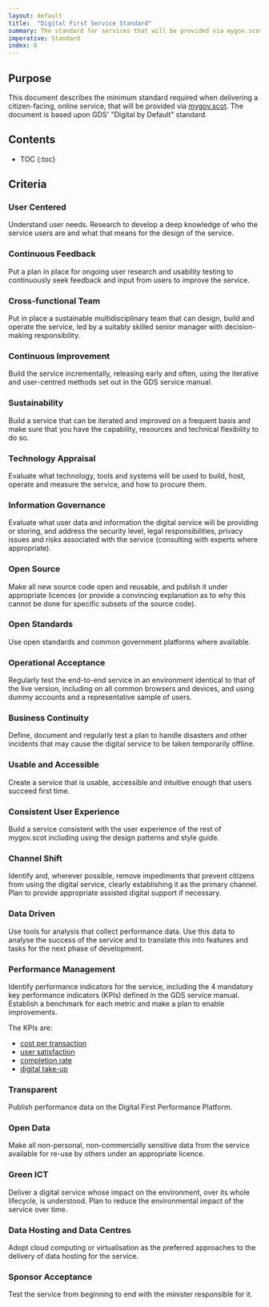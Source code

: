 ```yaml
---
layout: default
title:  "Digital First Service Standard"
summary: The standard for services that will be provided via mygov.scot.
imperative: Standard
index: 0
---
```



## Purpose

This document describes the minimum standard required when delivering a citizen-facing, online service, that will be provided via [mygov.scot](http://www.mygov.scot/). The document is based upon GDS' "Digital by Default" standard.


## Contents

* TOC
{:toc}
<!--TOC max3-->


## Criteria

### User Centered

Understand user needs. Research to develop a deep knowledge of who the service users are and what that means for the design of the service.

### Continuous Feedback

Put a plan in place for ongoing user research and usability testing to continuously seek feedback and input from users to improve the service.

### Cross-functional Team

Put in place a sustainable multidisciplinary team that can design, build and operate the service, led by a suitably skilled senior manager with decision-making responsibility.

### Continuous Improvement

Build the service incrementally, releasing early and often, using the iterative and user-centred methods set out in the GDS service manual.

### Sustainability

Build a service that can be iterated and improved on a frequent basis and make sure that you have the capability, resources and technical flexibility to do so.

### Technology Appraisal

Evaluate what technology, tools and systems will be used to build, host, operate and measure the service, and how to procure them.

### Information Governance

Evaluate what user data and information the digital service will be providing or storing, and address the security level, legal responsibilities, privacy issues and risks associated with the service (consulting with experts where appropriate).

### Open Source

Make all new source code open and reusable, and publish it under appropriate licences (or provide a convincing explanation as to why this cannot be done for specific subsets of the source code).

### Open Standards

Use open standards and common government platforms where available.

### Operational Acceptance

Regularly test the end-to-end service in an environment identical to that of the live version, including on all common browsers and devices, and using dummy accounts and a representative sample of users.

### Business Continuity

Define, document and regularly test a plan to handle disasters and other incidents that may cause the digital service to be taken temporarily offline.

### Usable and Accessible

Create a service that is usable, accessible and intuitive enough that users succeed first time.

### Consistent User Experience

Build a service consistent with the user experience of the rest of mygov.scot including using the design patterns and style guide.

### Channel Shift

Identify and, wherever possible, remove impediments that prevent citizens from using the digital service, clearly establishing it as the primary channel. Plan to provide appropriate assisted digital support if necessary.

### Data Driven

Use tools for analysis that collect performance data. Use this data to analyse the success of the service and to translate this into features and tasks for the next phase of development.

### Performance Management

Identify performance indicators for the service, including the 4 mandatory key performance indicators (KPIs) defined in the GDS service manual. Establish a benchmark for each metric and make a plan to enable improvements.

The KPIs are:

- [cost per transaction](https://www.gov.uk/service-manual/measurement/cost-per-transaction.html)
- [user satisfaction](https://www.gov.uk/service-manual/measurement/user-satisfaction.html)
- [completion rate](https://www.gov.uk/service-manual/measurement/completion-rate.html)
- [digital take-up](https://www.gov.uk/service-manual/measurement/digital-takeup.html)

### Transparent

Publish performance data on the Digital First Performance Platform.

### Open Data

Make all non-personal, non-commercially sensitive data from the service available for re-use by others under an appropriate licence.

### Green ICT

Deliver a digital service whose impact on the environment, over its whole lifecycle, is understood. Plan to reduce the environmental impact of the service over time.

### Data Hosting and Data Centres

Adopt cloud computing or virtualisation as the preferred approaches to the delivery of data hosting for the service.

### Sponsor Acceptance

Test the service from beginning to end with the minister responsible for it.
